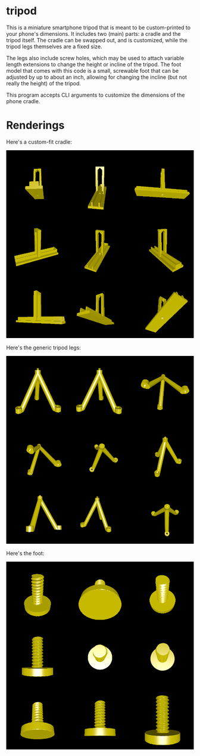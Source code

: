 # tripod

This is a miniature smartphone tripod that is meant to be custom-printed to your phone's dimensions. It includes two (main) parts: a cradle and the tripod itself. The cradle can be swapped out, and is customized, while the tripod legs themselves are a fixed size.

The legs also include screw holes, which may be used to attach variable length extensions to change the height or incline of the tripod. The foot model that comes with this code is a small, screwable foot that can be adjusted by up to about an inch, allowing for changing the incline (but not really the height) of the tripod.

This program accepts CLI arguments to customize the dimensions of the phone cradle.

# Renderings

Here's a custom-fit cradle:

![Rendering of the cradle](rendering_cradle.png)

Here's the generic tripod legs:

![Rendering of the tripod](rendering_tripod.png)

Here's the foot:

![Rendering of the foot](rendering_foot.png)
